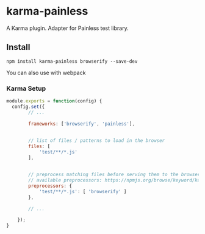# karma-painless
A Karma plugin. Adapter for Painless test library.

## Install
```
npm install karma-painless browserify --save-dev
```
You can also use with webpack

### Karma Setup
```js
module.exports = function(config) {
  config.set({
        // ...
        
        frameworks: ['browserify', 'painless'],
        
        
        // list of files / patterns to load in the browser
        files: [
            'test/**/*.js'
        ],
        
        
        // preprocess matching files before serving them to the browser
        // available preprocessors: https://npmjs.org/browse/keyword/karma-preprocessor
        preprocessors: {
            'test/**/*.js': [ 'browserify' ]
        },
        
        // ...
        
    });
}
```
    
